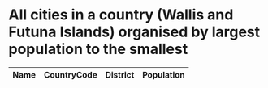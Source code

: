 # All cities in a country (Wallis and Futuna Islands) organised by largest population to the smallest

| Name | CountryCode | District | Population |
| :--- | :--- | :--- | :---: |
